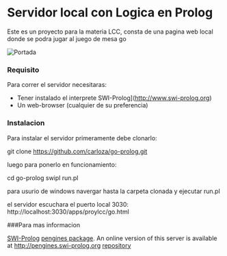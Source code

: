 # Servidor local con Logica en Prolog

Este es un proyecto para la materia LCC, consta de una pagina web local
donde se podra jugar al juego de mesa go

![Portada](https://user-images.githubusercontent.com/11465860/57962153-5aa5b380-78ea-11e9-956f-6f4d3132f461.png)

### Requisito

Para correr el servidor necesitaras:

  * Tener instalado el interprete SWI-Prolog](http://www.swi-prolog.org)
  * Un web-browser (cualquier de su preferencia)

### Instalacion

Para instalar el servidor primeramente debe clonarlo:

  git clone https://github.com/carloza/go-prolog.git

luego para ponerlo en funcionamiento:

  cd go-prolog
  swipl run.pl

para usurio de windows navergar hasta la carpeta clonada y ejecutar run.pl

el servidor escuchara el puerto local 3030: http://localhost:3030/apps/proylcc/go.html

###Para mas informacion

[SWI-Prolog](http://www.swi-prolog.org)
[pengines package](http://www.swi-prolog.org/pldoc/doc_for?object=section%28%27packages/pengines.html%27%29).
An online version of this server is available at
http://pengines.swi-prolog.org
[repository](https://github.com/SWI-Prolog/pengines/)